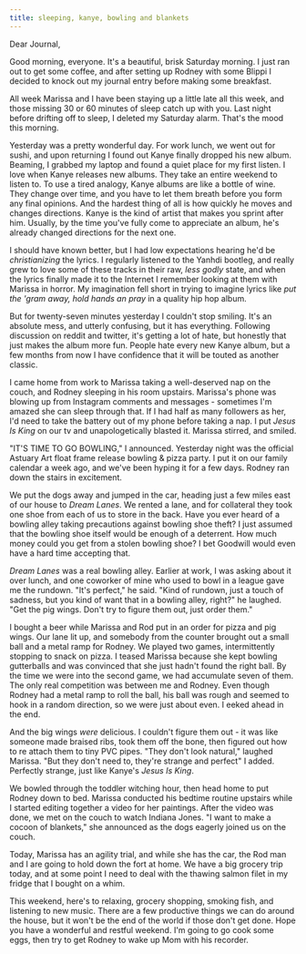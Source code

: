 ```yaml
---
title: sleeping, kanye, bowling and blankets
---
```


Dear Journal,

Good morning, everyone. It's a beautiful, brisk Saturday morning. I just
ran out to get some coffee, and after setting up Rodney with some Blippi
I decided to knock out my journal entry before making some breakfast.

All week Marissa and I have been staying up a little late all this week,
and those missing 30 or 60 minutes of sleep catch up with you. Last
night before drifting off to sleep, I deleted my Saturday alarm. That's
the mood this morning.

Yesterday was a pretty wonderful day. For work lunch, we went out for
sushi, and upon returning I found out Kanye finally dropped his new
album. Beaming, I grabbed my laptop and found a quiet place for my first
listen. I love when Kanye releases new albums. They take an entire
weekend to listen to. To use a tired analogy, Kanye albums are like a
bottle of wine. They change over time, and you have to let them breath
before you form any final opinions. And the hardest thing of all is how
quickly he moves and changes directions. Kanye is the kind of artist
that makes you sprint after him. Usually, by the time you've fully come
to appreciate an album, he's already changed directions for the next
one.

I should have known better, but I had low expectations hearing he'd be
*christianizing* the lyrics. I regularly listened to the Yanhdi bootleg,
and really grew to love some of these tracks in their raw, *less godly*
state, and when the lyrics finally made it to the Internet I remember
looking at them with Marissa in horror. My imagination fell short in
trying to imagine lyrics like *put the 'gram away, hold hands an pray*
in a quality hip hop album.

But for twenty-seven minutes yesterday I couldn't stop smiling. It's an
absolute mess, and utterly confusing, but it has everything. Following
discussion on reddit and twitter, it's getting a lot of hate, but
honestly that just makes the album more fun. People hate every new Kanye
album, but a few months from now I have confidence that it will be
touted as another classic.

I came home from work to Marissa taking a well-deserved nap on the
couch, and Rodney sleeping in his room upstairs. Marissa's phone was
blowing up from Instagram comments and messages - sometimes I'm amazed
she can sleep through that. If I had half as many followers as her, I'd
need to take the battery out of my phone before taking a nap. I put
*Jesus Is King* on our tv and unapologetically blasted it. Marissa
stirred, and smiled.

"IT'S TIME TO GO BOWLING," I announced. Yesterday night was the official
Astuary Art float frame release bowling & pizza party. I put it on our
family calendar a week ago, and we've been hyping it for a few days.
Rodney ran down the stairs in excitement.

We put the dogs away and jumped in the car, heading just a few miles
east of our house to *Dream Lanes*. We rented a lane, and for collateral
they took one shoe from each of us to store in the back. Have you ever
heard of a bowling alley taking precautions against bowling shoe theft?
I just assumed that the bowling shoe itself would be enough of a
deterrent. How much money could you get from a stolen bowling shoe? I
bet Goodwill would even have a hard time accepting that.

*Dream Lanes* was a real bowling alley. Earlier at work, I was asking
about it over lunch, and one coworker of mine who used to bowl in a
league gave me the rundown. "It's perfect," he said. "Kind of rundown,
just a touch of sadness, but you kind of want that in a bowling alley,
right?" he laughed. "Get the pig wings. Don't try to figure them out,
just order them."

I bought a beer while Marissa and Rod put in an order for pizza and pig
wings. Our lane lit up, and somebody from the counter brought out a
small ball and a metal ramp for Rodney. We played two games,
intermittently stopping to snack on pizza. I teased Marissa because she
kept bowling gutterballs and was convinced that she just hadn't found
the right ball. By the time we were into the second game, we had
accumulate seven of them. The only real competition was between me and
Rodney. Even though Rodney had a metal ramp to roll the ball, his ball
was rough and seemed to hook in a random direction, so we were just
about even. I eeked ahead in the end.

And the big wings *were* delicious. I couldn't figure them out - it was
like someone made braised ribs, took them off the bone, then figured out
how to re attach them to tiny PVC pipes. "They don't look natural,"
laughed Marissa. "But they don't need to, they're strange and perfect" I
added. Perfectly strange, just like Kanye's *Jesus Is King*.

We bowled through the toddler witching hour, then head home to put
Rodney down to bed. Marissa conducted his bedtime routine upstairs while
I started editing together a video for her paintings. After the video
was done, we met on the couch to watch Indiana Jones. "I want to make a
cocoon of blankets," she announced as the dogs eagerly joined us on the
couch.

Today, Marissa has an agility trial, and while she has the car, the Rod
man and I are going to hold down the fort at home. We have a big grocery
trip today, and at some point I need to deal with the thawing salmon
filet in my fridge that I bought on a whim.

This weekend, here's to relaxing, grocery shopping, smoking fish, and
listening to new music. There are a few productive things we can do
around the house, but it won't be the end of the world if those don't
get done. Hope you have a wonderful and restful weekend. I'm going to go
cook some eggs, then try to get Rodney to wake up Mom with his recorder.


